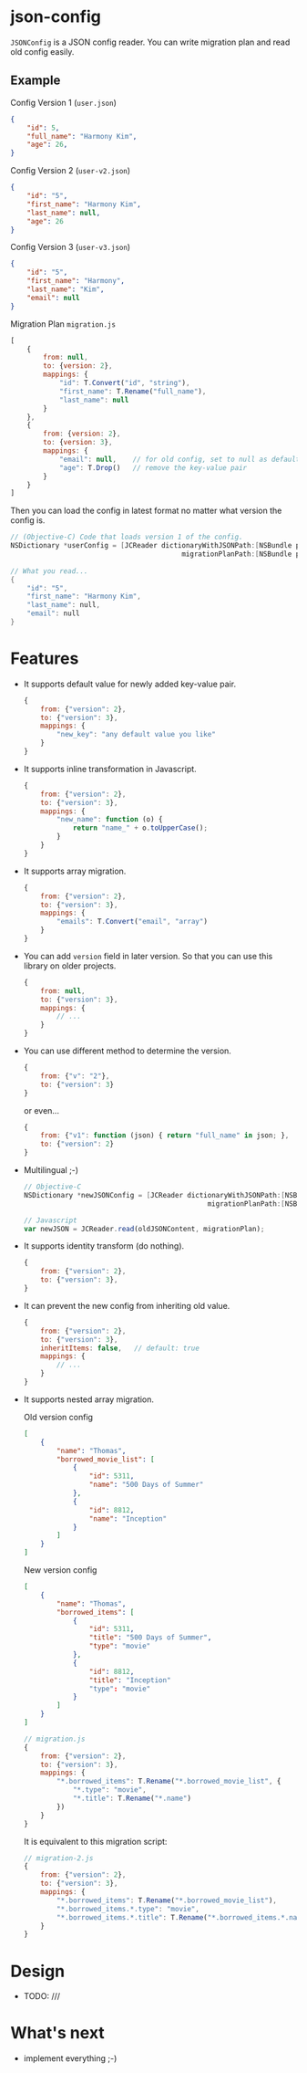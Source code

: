 json-config
===========

`JSONConfig` is a JSON config reader. You can write migration plan and read old config easily.

Example
-------

Config Version 1 (`user.json`)

```json
{
    "id": 5,
    "full_name": "Harmony Kim",
    "age": 26,
}
```

Config Version 2 (`user-v2.json`)

```json
{
    "id": "5",
    "first_name": "Harmony Kim",
    "last_name": null,
    "age": 26
}
```

Config Version 3 (`user-v3.json`)

```json
{
    "id": "5",
    "first_name": "Harmony",
    "last_name": "Kim",
    "email": null
}
```


Migration Plan `migration.js`

```javascript
[
    {
        from: null,
        to: {version: 2},
        mappings: {
            "id": T.Convert("id", "string"),
            "first_name": T.Rename("full_name"),
            "last_name": null
        }
    },
    {
        from: {version: 2},
        to: {version: 3},
        mappings: {
            "email": null,    // for old config, set to null as default value
            "age": T.Drop()   // remove the key-value pair
        }
    }
]
```

Then you can load the config in latest format no matter what version the config is.

```objectivec
// (Objective-C) Code that loads version 1 of the config.
NSDictionary *userConfig = [JCReader dictionaryWithJSONPath:[NSBundle pathForResource:"user" ofType:@"json"] 
                                          migrationPlanPath:[NSBundle pathForResource:"migration" ofType:@"js"]];
                                          
// What you read...
{
	"id": "5",
    "first_name": "Harmony Kim",
    "last_name": null,
    "email": null
}
```

Features
========

* It supports default value for newly added key-value pair.

    ```javascript
    {
        from: {"version": 2},
        to: {"version": 3},
        mappings: {
            "new_key": "any default value you like"
        }
    }
    ```
   
* It supports inline transformation in Javascript.

	```javascript
	{
        from: {"version": 2},
        to: {"version": 3},
        mappings: {
            "new_name": function (o) {
            	return "name_" + o.toUpperCase();
            }
        }
    }
    ```

* It supports array migration.

	```js
	{
        from: {"version": 2},
        to: {"version": 3},
        mappings: {
            "emails": T.Convert("email", "array")
        }
    }
    ```

* You can add `version` field in later version. So that you can use this library on older projects.

	```javascript
	{
        from: null,
        to: {"version": 3},
        mappings: {
            // ...
        }
    }
    ```

* You can use different method to determine the version.

	```javascript
	{
        from: {"v": "2"},
        to: {"version": 3}
    }
    ```

	or even...
	
	```javascript
	{
		from: {"v1": function (json) { return "full_name" in json; },
		to: {"version": 2}
	}
	```

* Multilingual ;-)

	```objectivec
	// Objective-C
	NSDictionary *newJSONConfig = [JCReader dictionaryWithJSONPath:[NSBundle pathForResource:"user" ofType:@"json"] 
	                                             migrationPlanPath:[NSBundle pathForResource:"migration" ofType:@"js"]];
	```

	```javascript
	// Javascript
	var newJSON = JCReader.read(oldJSONContent, migrationPlan);
	```


* It supports identity transform (do nothing).

	```javascript
	{
        from: {"version": 2},
        to: {"version": 3},
    }
    ```

* It can prevent the new config from inheriting old value.

	```javascript
	{
		from: {"version": 2},
        to: {"version": 3},
        inheritItems: false,   // default: true
        mappings: {
            // ...
        }
    }
    ```

* It supports nested array migration.

	Old version config
	```json
	[
		{
			"name": "Thomas",
			"borrowed_movie_list": [
				{
					"id": 5311,
					"name": "500 Days of Summer"
				},
				{
					"id": 8812,
					"name": "Inception"
				}
			]
		}
	]
	```
	
	New version config
	```json
	[
		{
			"name": "Thomas",
			"borrowed_items": [
				{
					"id": 5311,
					"title": "500 Days of Summer",
					"type": "movie"
				},
				{
					"id": 8812,
					"title": "Inception"
					"type": "movie"
				}
			]
		}
	]
	```
	
	```javascript
	// migration.js
	{
		from: {"version": 2},
        to: {"version": 3},
        mappings: {
            "*.borrowed_items": T.Rename("*.borrowed_movie_list", {
            	"*.type": "movie",
            	"*.title": T.Rename("*.name")
            })
        }
    }
    ```
    
    It is equivalent to this migration script:
    ```javascript
	// migration-2.js
	{
		from: {"version": 2},
        to: {"version": 3},
        mappings: {
        	"*.borrowed_items": T.Rename("*.borrowed_movie_list"),
            "*.borrowed_items.*.type": "movie",
           	"*.borrowed_items.*.title": T.Rename("*.borrowed_items.*.name")
        }
    }
    ```

Design
======

- TODO: ///

What's next
===========

- implement everything ;-)






